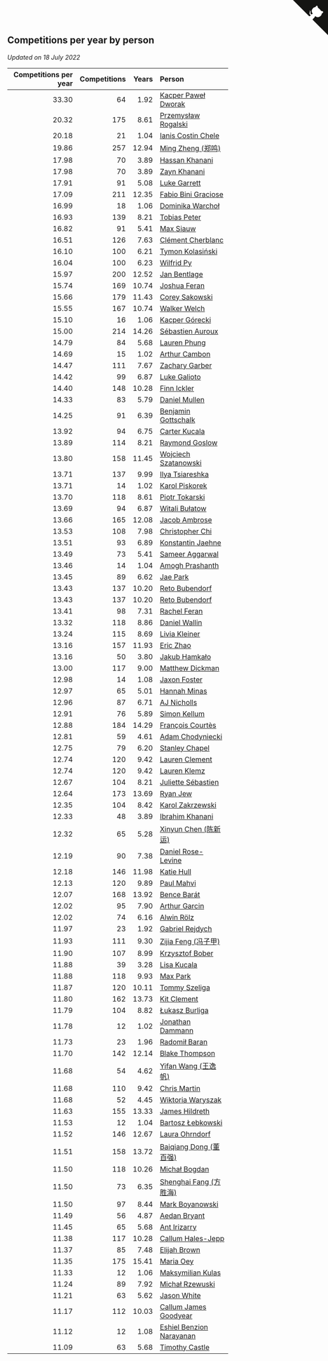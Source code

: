## Competitions per year by person

*Updated on 18 July 2022*

| Competitions per year | Competitions | Years | Person |
| ---: | ---: | ---: | :--- |
| 33.30 | 64 | 1.92 | [Kacper Paweł Dworak](https://www.worldcubeassociation.org/persons/2020DWOR01) |
| 20.32 | 175 | 8.61 | [Przemysław Rogalski](https://www.worldcubeassociation.org/persons/2013ROGA02) |
| 20.18 | 21 | 1.04 | [Ianis Costin Chele](https://www.worldcubeassociation.org/persons/2021CHEL01) |
| 19.86 | 257 | 12.94 | [Ming Zheng (郑鸣)](https://www.worldcubeassociation.org/persons/2009ZHEN11) |
| 17.98 | 70 | 3.89 | [Hassan Khanani](https://www.worldcubeassociation.org/persons/2018KHAN26) |
| 17.98 | 70 | 3.89 | [Zayn Khanani](https://www.worldcubeassociation.org/persons/2018KHAN28) |
| 17.91 | 91 | 5.08 | [Luke Garrett](https://www.worldcubeassociation.org/persons/2017GARR05) |
| 17.09 | 211 | 12.35 | [Fabio Bini Graciose](https://www.worldcubeassociation.org/persons/2010GRAC02) |
| 16.99 | 18 | 1.06 | [Dominika Warchoł](https://www.worldcubeassociation.org/persons/2021WARC01) |
| 16.93 | 139 | 8.21 | [Tobias Peter](https://www.worldcubeassociation.org/persons/2014PETE03) |
| 16.82 | 91 | 5.41 | [Max Siauw](https://www.worldcubeassociation.org/persons/2017SIAU02) |
| 16.51 | 126 | 7.63 | [Clément Cherblanc](https://www.worldcubeassociation.org/persons/2014CHER05) |
| 16.10 | 100 | 6.21 | [Tymon Kolasiński](https://www.worldcubeassociation.org/persons/2016KOLA02) |
| 16.04 | 100 | 6.23 | [Wilfrid Py](https://www.worldcubeassociation.org/persons/2016PYWI01) |
| 15.97 | 200 | 12.52 | [Jan Bentlage](https://www.worldcubeassociation.org/persons/2010BENT01) |
| 15.74 | 169 | 10.74 | [Joshua Feran](https://www.worldcubeassociation.org/persons/2011FERA01) |
| 15.66 | 179 | 11.43 | [Corey Sakowski](https://www.worldcubeassociation.org/persons/2011SAKO01) |
| 15.55 | 167 | 10.74 | [Walker Welch](https://www.worldcubeassociation.org/persons/2011WELC01) |
| 15.10 | 16 | 1.06 | [Kacper Górecki](https://www.worldcubeassociation.org/persons/2021GORE01) |
| 15.00 | 214 | 14.26 | [Sébastien Auroux](https://www.worldcubeassociation.org/persons/2008AURO01) |
| 14.79 | 84 | 5.68 | [Lauren Phung](https://www.worldcubeassociation.org/persons/2016PHUN02) |
| 14.69 | 15 | 1.02 | [Arthur Cambon](https://www.worldcubeassociation.org/persons/2021CAMB01) |
| 14.47 | 111 | 7.67 | [Zachary Garber](https://www.worldcubeassociation.org/persons/2014GARB01) |
| 14.42 | 99 | 6.87 | [Luke Galioto](https://www.worldcubeassociation.org/persons/2015GALI02) |
| 14.40 | 148 | 10.28 | [Finn Ickler](https://www.worldcubeassociation.org/persons/2012ICKL01) |
| 14.33 | 83 | 5.79 | [Daniel Mullen](https://www.worldcubeassociation.org/persons/2016MULL04) |
| 14.25 | 91 | 6.39 | [Benjamin Gottschalk](https://www.worldcubeassociation.org/persons/2016GOTT01) |
| 13.92 | 94 | 6.75 | [Carter Kucala](https://www.worldcubeassociation.org/persons/2015KUCA01) |
| 13.89 | 114 | 8.21 | [Raymond Goslow](https://www.worldcubeassociation.org/persons/2014GOSL01) |
| 13.80 | 158 | 11.45 | [Wojciech Szatanowski](https://www.worldcubeassociation.org/persons/2011SZAT01) |
| 13.71 | 137 | 9.99 | [Ilya Tsiareshka](https://www.worldcubeassociation.org/persons/2012TERE01) |
| 13.71 | 14 | 1.02 | [Karol Piskorek](https://www.worldcubeassociation.org/persons/2021PISK01) |
| 13.70 | 118 | 8.61 | [Piotr Tokarski](https://www.worldcubeassociation.org/persons/2013TOKA01) |
| 13.69 | 94 | 6.87 | [Witali Bułatow](https://www.worldcubeassociation.org/persons/2015BUAT01) |
| 13.66 | 165 | 12.08 | [Jacob Ambrose](https://www.worldcubeassociation.org/persons/2010AMBR01) |
| 13.53 | 108 | 7.98 | [Christopher Chi](https://www.worldcubeassociation.org/persons/2014CHIC01) |
| 13.51 | 93 | 6.89 | [Konstantin Jaehne](https://www.worldcubeassociation.org/persons/2015JAEH01) |
| 13.49 | 73 | 5.41 | [Sameer Aggarwal](https://www.worldcubeassociation.org/persons/2017AGGA01) |
| 13.46 | 14 | 1.04 | [Amogh Prashanth](https://www.worldcubeassociation.org/persons/2021PRAS01) |
| 13.45 | 89 | 6.62 | [Jae Park](https://www.worldcubeassociation.org/persons/2015PARK24) |
| 13.43 | 137 | 10.20 | [Reto Bubendorf](https://www.worldcubeassociation.org/persons/2012BUBE01) |
| 13.43 | 137 | 10.20 | [Reto Bubendorf](https://www.worldcubeassociation.org/persons/2012BUBE01) |
| 13.41 | 98 | 7.31 | [Rachel Feran](https://www.worldcubeassociation.org/persons/2015FERA01) |
| 13.32 | 118 | 8.86 | [Daniel Wallin](https://www.worldcubeassociation.org/persons/2013WALL03) |
| 13.24 | 115 | 8.69 | [Livia Kleiner](https://www.worldcubeassociation.org/persons/2013KLEI03) |
| 13.16 | 157 | 11.93 | [Eric Zhao](https://www.worldcubeassociation.org/persons/2010ZHAO19) |
| 13.16 | 50 | 3.80 | [Jakub Hamkało](https://www.worldcubeassociation.org/persons/2018HAMK01) |
| 13.00 | 117 | 9.00 | [Matthew Dickman](https://www.worldcubeassociation.org/persons/2013DICK01) |
| 12.98 | 14 | 1.08 | [Jaxon Foster](https://www.worldcubeassociation.org/persons/2021FOST01) |
| 12.97 | 65 | 5.01 | [Hannah Minas](https://www.worldcubeassociation.org/persons/2017MINA04) |
| 12.96 | 87 | 6.71 | [AJ Nicholls](https://www.worldcubeassociation.org/persons/2015NICH04) |
| 12.91 | 76 | 5.89 | [Simon Kellum](https://www.worldcubeassociation.org/persons/2016KELL12) |
| 12.88 | 184 | 14.29 | [François Courtès](https://www.worldcubeassociation.org/persons/2008COUR01) |
| 12.81 | 59 | 4.61 | [Adam Chodyniecki](https://www.worldcubeassociation.org/persons/2017CHOD02) |
| 12.75 | 79 | 6.20 | [Stanley Chapel](https://www.worldcubeassociation.org/persons/2016CHAP04) |
| 12.74 | 120 | 9.42 | [Lauren Clement](https://www.worldcubeassociation.org/persons/2013KLEM01) |
| 12.74 | 120 | 9.42 | [Lauren Klemz](https://www.worldcubeassociation.org/persons/2013KLEM01) |
| 12.67 | 104 | 8.21 | [Juliette Sébastien](https://www.worldcubeassociation.org/persons/2014SEBA01) |
| 12.64 | 173 | 13.69 | [Ryan Jew](https://www.worldcubeassociation.org/persons/2008JEWR01) |
| 12.35 | 104 | 8.42 | [Karol Zakrzewski](https://www.worldcubeassociation.org/persons/2014ZAKR01) |
| 12.33 | 48 | 3.89 | [Ibrahim Khanani](https://www.worldcubeassociation.org/persons/2018KHAN27) |
| 12.32 | 65 | 5.28 | [Xinyun Chen (陈新运)](https://www.worldcubeassociation.org/persons/2017CHEN36) |
| 12.19 | 90 | 7.38 | [Daniel Rose-Levine](https://www.worldcubeassociation.org/persons/2015ROSE01) |
| 12.18 | 146 | 11.98 | [Katie Hull](https://www.worldcubeassociation.org/persons/2010HULL01) |
| 12.13 | 120 | 9.89 | [Paul Mahvi](https://www.worldcubeassociation.org/persons/2012MAHV01) |
| 12.07 | 168 | 13.92 | [Bence Barát](https://www.worldcubeassociation.org/persons/2008BARA01) |
| 12.02 | 95 | 7.90 | [Arthur Garcin](https://www.worldcubeassociation.org/persons/2014GARC27) |
| 12.02 | 74 | 6.16 | [Alwin Rölz](https://www.worldcubeassociation.org/persons/2016ROLZ01) |
| 11.97 | 23 | 1.92 | [Gabriel Rejdych](https://www.worldcubeassociation.org/persons/2020REJD01) |
| 11.93 | 111 | 9.30 | [Zijia Feng (冯子甲)](https://www.worldcubeassociation.org/persons/2013FENG02) |
| 11.90 | 107 | 8.99 | [Krzysztof Bober](https://www.worldcubeassociation.org/persons/2013BOBE01) |
| 11.88 | 39 | 3.28 | [Lisa Kucala](https://www.worldcubeassociation.org/persons/2019KUCA01) |
| 11.88 | 118 | 9.93 | [Max Park](https://www.worldcubeassociation.org/persons/2012PARK03) |
| 11.87 | 120 | 10.11 | [Tommy Szeliga](https://www.worldcubeassociation.org/persons/2012SZEL01) |
| 11.80 | 162 | 13.73 | [Kit Clement](https://www.worldcubeassociation.org/persons/2008CLEM01) |
| 11.79 | 104 | 8.82 | [Łukasz Burliga](https://www.worldcubeassociation.org/persons/2013BURL01) |
| 11.78 | 12 | 1.02 | [Jonathan Dammann](https://www.worldcubeassociation.org/persons/2021DAMM01) |
| 11.73 | 23 | 1.96 | [Radomił Baran](https://www.worldcubeassociation.org/persons/2020BARA02) |
| 11.70 | 142 | 12.14 | [Blake Thompson](https://www.worldcubeassociation.org/persons/2010THOM03) |
| 11.68 | 54 | 4.62 | [Yifan Wang (王逸帆)](https://www.worldcubeassociation.org/persons/2017WANY29) |
| 11.68 | 110 | 9.42 | [Chris Martin](https://www.worldcubeassociation.org/persons/2013MART03) |
| 11.68 | 52 | 4.45 | [Wiktoria Waryszak](https://www.worldcubeassociation.org/persons/2018WARY01) |
| 11.63 | 155 | 13.33 | [James Hildreth](https://www.worldcubeassociation.org/persons/2009HILD01) |
| 11.53 | 12 | 1.04 | [Bartosz Łebkowski](https://www.worldcubeassociation.org/persons/2021LEBK01) |
| 11.52 | 146 | 12.67 | [Laura Ohrndorf](https://www.worldcubeassociation.org/persons/2009OHRN01) |
| 11.51 | 158 | 13.72 | [Baiqiang Dong (董百强)](https://www.worldcubeassociation.org/persons/2008DONG06) |
| 11.50 | 118 | 10.26 | [Michał Bogdan](https://www.worldcubeassociation.org/persons/2012BOGD01) |
| 11.50 | 73 | 6.35 | [Shenghai Fang (方胜海)](https://www.worldcubeassociation.org/persons/2016FANG01) |
| 11.50 | 97 | 8.44 | [Mark Boyanowski](https://www.worldcubeassociation.org/persons/2014BOYA01) |
| 11.49 | 56 | 4.87 | [Aedan Bryant](https://www.worldcubeassociation.org/persons/2017BRYA06) |
| 11.45 | 65 | 5.68 | [Ant Irizarry](https://www.worldcubeassociation.org/persons/2016IRIZ02) |
| 11.38 | 117 | 10.28 | [Callum Hales-Jepp](https://www.worldcubeassociation.org/persons/2012HALE01) |
| 11.37 | 85 | 7.48 | [Elijah Brown](https://www.worldcubeassociation.org/persons/2015BROW03) |
| 11.35 | 175 | 15.41 | [Maria Oey](https://www.worldcubeassociation.org/persons/2007OEYM01) |
| 11.33 | 12 | 1.06 | [Maksymilian Kulas](https://www.worldcubeassociation.org/persons/2021KULA02) |
| 11.24 | 89 | 7.92 | [Michał Rzewuski](https://www.worldcubeassociation.org/persons/2014RZEW01) |
| 11.21 | 63 | 5.62 | [Jason White](https://www.worldcubeassociation.org/persons/2016WHIT16) |
| 11.17 | 112 | 10.03 | [Callum James Goodyear](https://www.worldcubeassociation.org/persons/2012GOOD02) |
| 11.12 | 12 | 1.08 | [Eshiel Benzion Narayanan](https://www.worldcubeassociation.org/persons/2021NARA03) |
| 11.09 | 63 | 5.68 | [Timothy Castle](https://www.worldcubeassociation.org/persons/2016CAST48) |


<a href="https://github.com/jonatanklosko/wca_statistics" class="github-corner" aria-label="View source on Github"><svg width="80" height="80" viewBox="0 0 250 250" style="fill:#151513; color:#fff; position: absolute; top: 0; border: 0; right: 0;" aria-hidden="true"><path d="M0,0 L115,115 L130,115 L142,142 L250,250 L250,0 Z"></path><path d="M128.3,109.0 C113.8,99.7 119.0,89.6 119.0,89.6 C122.0,82.7 120.5,78.6 120.5,78.6 C119.2,72.0 123.4,76.3 123.4,76.3 C127.3,80.9 125.5,87.3 125.5,87.3 C122.9,97.6 130.6,101.9 134.4,103.2" fill="currentColor" style="transform-origin: 130px 106px;" class="octo-arm"></path><path d="M115.0,115.0 C114.9,115.1 118.7,116.5 119.8,115.4 L133.7,101.6 C136.9,99.2 139.9,98.4 142.2,98.6 C133.8,88.0 127.5,74.4 143.8,58.0 C148.5,53.4 154.0,51.2 159.7,51.0 C160.3,49.4 163.2,43.6 171.4,40.1 C171.4,40.1 176.1,42.5 178.8,56.2 C183.1,58.6 187.2,61.8 190.9,65.4 C194.5,69.0 197.7,73.2 200.1,77.6 C213.8,80.2 216.3,84.9 216.3,84.9 C212.7,93.1 206.9,96.0 205.4,96.6 C205.1,102.4 203.0,107.8 198.3,112.5 C181.9,128.9 168.3,122.5 157.7,114.1 C157.9,116.9 156.7,120.9 152.7,124.9 L141.0,136.5 C139.8,137.7 141.6,141.9 141.8,141.8 Z" fill="currentColor" class="octo-body"></path></svg></a><style>.github-corner:hover .octo-arm{animation:octocat-wave 560ms ease-in-out}@keyframes octocat-wave{0%,100%{transform:rotate(0)}20%,60%{transform:rotate(-25deg)}40%,80%{transform:rotate(10deg)}}@media (max-width:500px){.github-corner:hover .octo-arm{animation:none}.github-corner .octo-arm{animation:octocat-wave 560ms ease-in-out}}</style>
